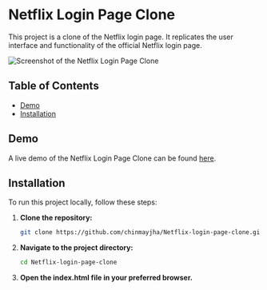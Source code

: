 # Netflix Login Page Clone

This project is a clone of the Netflix login page. It replicates the user interface and functionality of the official Netflix login page.

![Screenshot of the Netflix Login Page Clone](https://i.postimg.cc/6qytX4CQ/image.png)

## Table of Contents

- [Demo](#demo)
- [Installation](#installation)

## Demo

A live demo of the Netflix Login Page Clone can be found [here](https://codepen.io/itschinmayjha/live/poGKpvW).

## Installation

To run this project locally, follow these steps:

1. **Clone the repository:**
   ```bash
   git clone https://github.com/chinmayjha/Netflix-login-page-clone.git
2. **Navigate to the project directory:**

   ```bash
   cd Netflix-login-page-clone
3. **Open the index.html file in your preferred browser.**
